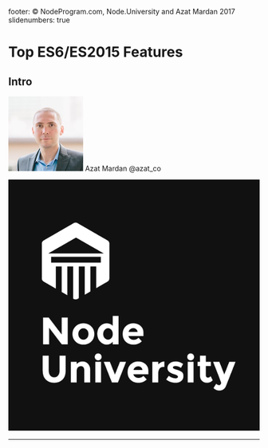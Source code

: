 footer: © NodeProgram.com, Node.University and Azat Mardan 2017
slidenumbers: true

# Top ES6/ES2015 Features
## Intro

![inline 100%](images/azat.jpeg)
Azat Mardan @azat_co

![inline right](images/nu.png)

---


#